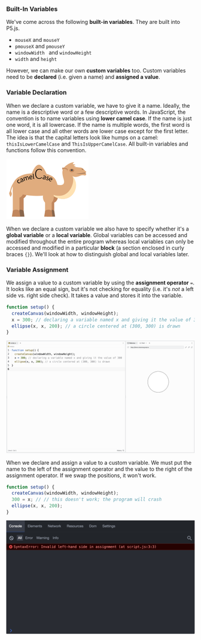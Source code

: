 ### Built-In Variables 

We've come across the following **built-in variables**. They are built into P5.js.

* `mouseX` and `mouseY`
* `pmouseX` and `pmouseY`
* `windowWidth ` and `windowHeight`
* `width` and `height`

However, we can make our own **custom variables** too. Custom variables need to be **declared** (i.e. given a name) and **assigned a value**. 

### Variable Declaration

When we declare a custom variable, we have to give it a name. Ideally, the name is a descriptive word or a few descriptive words. In JavaScript, the convention is to name variables using **lower camel case**. If the name is just one word, it is all lowercase. If the name is multiple words, the first word is all lower case and all other words are lower case except for the first letter. The idea is that the capital letters look like humps on a camel: `thisIsLowerCamelCase` and `ThisIsUpperCamelCase`. All built-in variables and functions follow this convention.

![](../../Images/Camel_Case.png)

When we declare a custom variable we also have to specify whether it's a **global variable** or a **local variable**. Global variables can be accessed and modified throughout the entire program whereas local variables can only be accessed and modified in a particular **block** (a section enclosed in curly braces `{}`). We'll look at how to distinguish global and local variables later.

### Variable Assignment

We assign a value to a custom variable by using the **assignment operator** `=`. It looks like an equal sign, but it's not checking for equality (i.e. it's *not* a left side vs. right side check). It takes a value and stores it into the variable.

```javascript
function setup() {
  createCanvas(windowWidth, windowHeight);
  x = 300; // declaring a variable named x and giving it the value of 300
  ellipse(x, x, 200); // a circle centered at (300, 300) is drawn
}
```
![](../../Images/Coordinate_300.png)

When we declare and assign a value to a custom variable. We must put the name to the left of the assignment operator and the value to the right of the assignment operator. If we swap the positions, it won't work.

```javascript
function setup() {
  createCanvas(windowWidth, windowHeight);
  300 = x; // // this doesn't work; the program will crash
  ellipse(x, x, 200);
}
```

![](../../Images/Error_300.png)

